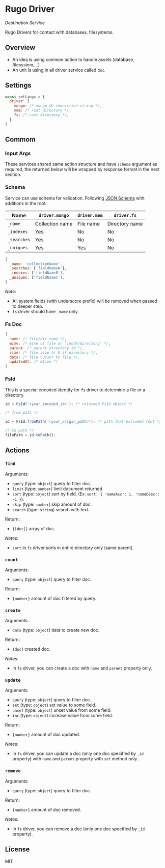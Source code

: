 # Rugo Driver

_Destination Service_

Rugo Drivers for contact with databases, filesystems.

## Overview

- An idea is using common action to handle assets (database, filesystem,...)
- An unit is using in all driver service called `doc`.

## Settings

```js
const settings = {
  driver: {
    mongo: /* mongo db connection string */,
    mem: /* root directory */,
    fs: /* root directory */,
  }
}
```

## Commom

### Input Args

These services shared same action structure and have `schema` argument as required, the returned below will be wrapped by response format in the next section.

### Schema

Service can use schema for validation. Following [JSON Schema](https://json-schema.org/) with additions in the root:

| Name | `driver.mongo` | `driver.mem` | `driver.fs` |
|-|-|-|-|
| `_name` | Collection name | File name | Directory name |
| `_indexes` | Yes | No | No |
| `_searches` | Yes | No | No |
| `_uniques` | Yes | Yes | No |

```js
{
  _name: 'collectionName',
  _searches: ['fieldNameA'],
  _indexes: ['fieldNameB'],
  _uniques: ['fieldNameC'],
}
```

_Note:_

- All system fields (with underscore prefix) will be removed when passed to deeper step.
- `fs` driver should have `_name` only.

### Fs Doc

```js
{
  name: /* file/dir name */,
  mime: /* mine of file or 'inode/directory' */,
  parent: /* parent directory id */,
  size: /* file size or 0 if directory */,
  data: /* file cursor to file */,
  updatedAt: /* mtime */
}
```

### FsId

This is a special encoded identity for `fs` driver to determine a file or a directory.

```js
id = FsId('<your_encoded_id>'); /* returned FsId object */

/* from path */

id = FsId.fromPath('<your_origin_path>'); /* path that excluded root */

/* to path */
filePath = id.toPath();
```

## Actions

### `find`

Arguments:

- `query` (type: `object`) query to filter doc.
- `limit` (type: `number`) limit document returned.
- `sort` (type: `object`) sort by field. (Ex: `sort: { 'nameAsc': 1, 'nameDesc': -1 }`).
- `skip` (type: `number`) skip amount of doc.
- `search` (type: `string`) search with text.

Return: 

- `{[doc]}` array of doc.

_Notes:_

- `sort` in `fs` driver sorts in entire directory only (same parent).

### `count`

Arguments:

- `query` (type: `object`) query to filter doc.

Return: 

- `{number}` amount of doc filtered by query.

### `create`

Arguments:

- `data` (type: `object`) data to create new doc.

Return: 

- `{doc}` created doc.

_Notes:_

- In `fs` driver, you can create a doc with `name` and `parent` property only.


### `update`

Arguments:

- `query` (type: `object`) query to filter doc.
- `set` (type: `object`) set value to some field.
- `unset` (type: `object`) unset value from some field.
- `inc` (type: `object`) increase value from some field.

Return: 

- `{number}` amount of doc updated.

_Notes:_

- In `fs` driver, you can update a doc (only one doc specified by `_id` property) with `name` and `parent` property with `set` method only. 

### `remove`

Arguments:

- `query` (type: `object`) query to filter doc.

Return: 

- `{number}` amount of doc removed.

_Notes:_

- In `fs` driver, you can remove a doc (only one doc specified by `_id` property).

## License

MIT
